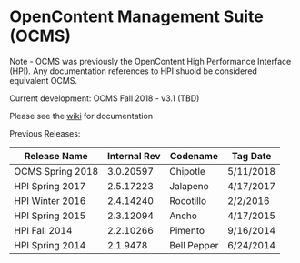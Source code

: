 OpenContent Management Suite (OCMS)
===
Note - OCMS was previously the OpenContent High Performance Interface (HPI).  Any documentation references to HPI shuold be considered equivalent OCMS.

Current development: OCMS Fall 2018 - v3.1 (TBD)

Please see the <a href='https://github.com/tsgrp/hpi/wiki'>wiki</a> for documentation

Previous Releases:

Release Name | Internal Rev | Codename | Tag Date
-- | -- | -- | --
OCMS Spring 2018 | 3.0.20597 | Chipotle | 5/11/2018
HPI Spring 2017 | 2.5.17223 | Jalapeno | 4/17/2017
HPI Winter 2016 | 2.4.14240 | Rocotillo | 2/2/2016
HPI Spring 2015 | 2.3.12094 | Ancho | 4/17/2015
HPI Fall 2014 | 2.2.10266 | Pimento | 9/16/2014
HPI Spring 2014 | 2.1.9478 | Bell Pepper | 6/24/2014

